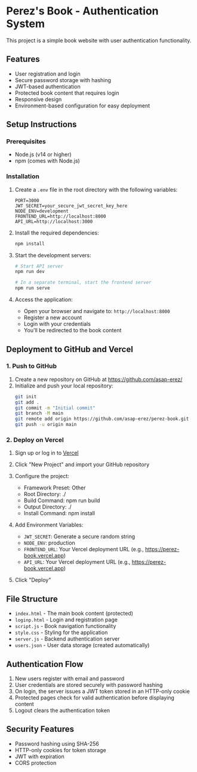 # Perez's Book - Authentication System

This project is a simple book website with user authentication functionality.

## Features

- User registration and login
- Secure password storage with hashing
- JWT-based authentication
- Protected book content that requires login
- Responsive design
- Environment-based configuration for easy deployment

## Setup Instructions

### Prerequisites

- Node.js (v14 or higher)
- npm (comes with Node.js)

### Installation

1. Create a `.env` file in the root directory with the following variables:

   ```
   PORT=3000
   JWT_SECRET=your_secure_jwt_secret_key_here
   NODE_ENV=development
   FRONTEND_URL=http://localhost:8000
   API_URL=http://localhost:3000
   ```

2. Install the required dependencies:

   ```bash
   npm install
   ```

3. Start the development servers:

   ```bash
   # Start API server
   npm run dev

   # In a separate terminal, start the frontend server
   npm run serve
   ```

4. Access the application:
   - Open your browser and navigate to: `http://localhost:8000`
   - Register a new account
   - Login with your credentials
   - You'll be redirected to the book content

## Deployment to GitHub and Vercel

### 1. Push to GitHub

1. Create a new repository on GitHub at https://github.com/asap-erez/
2. Initialize and push your local repository:
   ```bash
   git init
   git add .
   git commit -m "Initial commit"
   git branch -M main
   git remote add origin https://github.com/asap-erez/perez-book.git
   git push -u origin main
   ```

### 2. Deploy on Vercel

1. Sign up or log in to [Vercel](https://vercel.com)
2. Click "New Project" and import your GitHub repository
3. Configure the project:

   - Framework Preset: Other
   - Root Directory: ./
   - Build Command: npm run build
   - Output Directory: ./
   - Install Command: npm install

4. Add Environment Variables:

   - `JWT_SECRET`: Generate a secure random string
   - `NODE_ENV`: production
   - `FRONTEND_URL`: Your Vercel deployment URL (e.g., https://perez-book.vercel.app)
   - `API_URL`: Your Vercel deployment URL (e.g., https://perez-book.vercel.app)

5. Click "Deploy"

## File Structure

- `index.html` - The main book content (protected)
- `loginp.html` - Login and registration page
- `script.js` - Book navigation functionality
- `style.css` - Styling for the application
- `server.js` - Backend authentication server
- `users.json` - User data storage (created automatically)

## Authentication Flow

1. New users register with email and password
2. User credentials are stored securely with password hashing
3. On login, the server issues a JWT token stored in an HTTP-only cookie
4. Protected pages check for valid authentication before displaying content
5. Logout clears the authentication token

## Security Features

- Password hashing using SHA-256
- HTTP-only cookies for token storage
- JWT with expiration
- CORS protection

